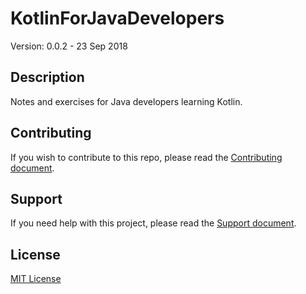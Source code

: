 # KotlinForJavaDevelopers

Version: 0.0.2 - 23 Sep 2018

## Description

Notes and exercises for Java developers learning Kotlin.   

## Contributing

If you wish to contribute to this repo, please read the [Contributing document](.github/CONTRIBUTING.md).

## Support

If you need help with this project, please read the [Support document](.github/SUPPORT.md).

## License

[MIT License](LICENSE)
